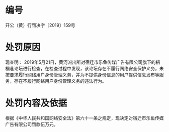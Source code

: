 # 编号

开公（黄）行罚决字〔2019〕159号

# 处罚原因

现查明： 2019年5月21日，黄河派出所对宿迁市乐鱼传媒广告有限公司旗下的梧桐巷论坛进行检查，在检查过程中发现，该论坛存在不履行网络安全保护义务，未按要求履行网络用户身份管理义务，并为不提供身份信息的用户提供信息发布等服务，存在不履行网络用户身份管理义务的违法行为。

# 处罚内容及依据

根据《中华人民共和国网络安全法》第六十一条之规定，现决定对宿迁市乐鱼传媒广告有限公司罚款伍万元。
